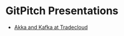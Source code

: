 # GitPitch Presentations

* [Akka and Kafka at Tradecloud](https://gitpitch.com/tradecloud/gitpitch/master?p=akka-kafka#/)
